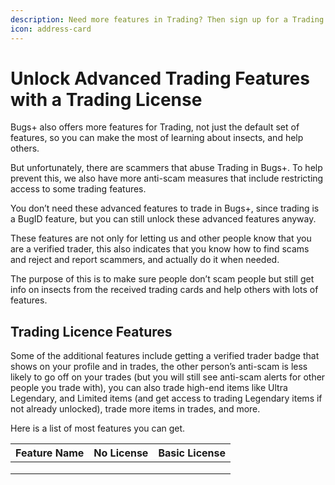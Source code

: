 ```yaml
---
description: Need more features in Trading? Then sign up for a Trading Licence!
icon: address-card
---
```


# Unlock Advanced Trading Features with a Trading License

Bugs+ also offers more features for Trading, not just the default set of features, so you can make the most of learning about insects, and help others.

But unfortunately, there are scammers that abuse Trading in Bugs+. To help prevent this, we also have more anti-scam measures that include restricting access to some trading features.

You don’t need these advanced features to trade in Bugs+, since trading is a BugID feature, but you can still unlock these advanced features anyway.

These features are not only for letting us and other people know that you are a verified trader, this also indicates that you know how to find scams and reject and report scammers, and actually do it when needed.

The purpose of this is to make sure people don’t scam people but still get info on insects from the received trading cards and help others with lots of features.

## Trading Licence Features

Some of the additional features include getting a verified trader badge that shows on your profile and in trades, the other person’s anti-scam is less likely to go off on your trades (but you will still see anti-scam alerts for other people you trade with), you can also trade high-end items like Ultra Legendary, and Limited items (and get access to trading Legendary items if not already unlocked), trade more items in trades, and more.

Here is a list of most features you can get.

| Feature Name | No License | Basic License |
| ------------ | ---------- | ------------- |
|              |            |               |
|              |            |               |
|              |            |               |
